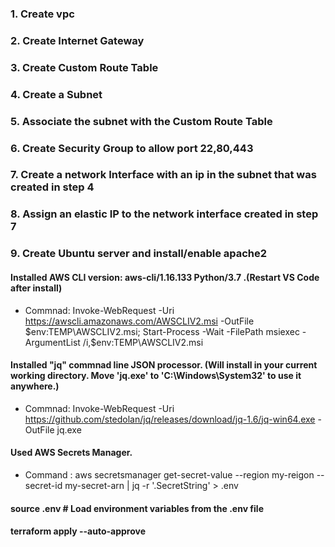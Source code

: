 ### 1. Create vpc
### 2. Create Internet Gateway
### 3. Create Custom Route Table
### 4. Create a Subnet
### 5. Associate the subnet with the Custom Route Table
### 6. Create Security Group to allow port 22,80,443
### 7. Create a network Interface with an ip in the subnet that was created in step 4
### 8. Assign an elastic IP to the network interface created in step 7
### 9. Create Ubuntu server and install/enable apache2

#### Installed AWS  CLI version: aws-cli/1.16.133 Python/3.7 .(Restart VS Code after install)
- Commnad: Invoke-WebRequest -Uri https://awscli.amazonaws.com/AWSCLIV2.msi -OutFile $env:TEMP\AWSCLIV2.msi; Start-Process -Wait -FilePath msiexec -ArgumentList /i,$env:TEMP\AWSCLIV2.msi
#### Installed "jq" commnad line JSON processor. (Will install in your current working directory. Move 'jq.exe' to 'C:\Windows\System32' to use it anywhere.)
- Commnad: Invoke-WebRequest -Uri https://github.com/stedolan/jq/releases/download/jq-1.6/jq-win64.exe -OutFile jq.exe
#### Used AWS Secrets Manager.
- Command : aws secretsmanager get-secret-value --region my-reigon --secret-id my-secret-arn | jq -r '.SecretString' > .env  

#### source .env  # Load environment variables from the .env file
#### terraform apply --auto-approve

